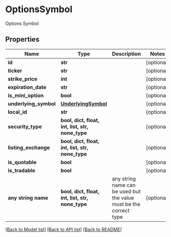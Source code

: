 # OptionsSymbol

Options Symbol

## Properties
Name | Type | Description | Notes
------------ | ------------- | ------------- | -------------
**id** | **str** |  | [optional] 
**ticker** | **str** |  | [optional] 
**strike_price** | **int** |  | [optional] 
**expiration_date** | **str** |  | [optional] 
**is_mini_option** | **bool** |  | [optional] 
**underlying_symbol** | [**UnderlyingSymbol**](UnderlyingSymbol.md) |  | [optional] 
**local_id** | **str** |  | [optional] 
**security_type** | **bool, dict, float, int, list, str, none_type** |  | [optional] 
**listing_exchange** | **bool, dict, float, int, list, str, none_type** |  | [optional] 
**is_quotable** | **bool** |  | [optional] 
**is_tradable** | **bool** |  | [optional] 
**any string name** | **bool, dict, float, int, list, str, none_type** | any string name can be used but the value must be the correct type | [optional]

[[Back to Model list]](../README.md#documentation-for-models) [[Back to API list]](../README.md#documentation-for-api-endpoints) [[Back to README]](../README.md)


